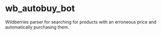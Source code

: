 # wb_autobuy_bot
Wildberries parser for searching for products with an erroneous price and automatically purchasing them.
